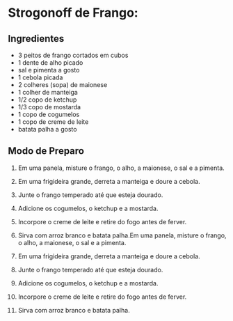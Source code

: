 # Strogonoff de Frango:

## Ingredientes
 - 3 peitos de frango cortados em cubos
 - 1 dente de alho picado
 - sal e pimenta a gosto
 - 1 cebola picada
 - 2 colheres (sopa) de maionese
 - 1 colher de manteiga
 - 1/2 copo de ketchup
 - 1/3 copo de mostarda
 - 1 copo de cogumelos
 - 1 copo de creme de leite
 - batata palha a gosto

## Modo de Preparo

 1. Em uma panela, misture o frango, o alho, a maionese, o sal e a pimenta.

 2. Em uma frigideira grande, derreta a manteiga e doure a cebola.

 3. Junte o frango temperado até que esteja dourado.

 4. Adicione os cogumelos, o ketchup e a mostarda.

 5. Incorpore o creme de leite e retire do fogo antes de ferver.

 6. Sirva com arroz branco e batata palha.Em uma panela, misture o frango, o alho, a maionese, o sal e a pimenta.

 7. Em uma frigideira grande, derreta a manteiga e doure a cebola.

 8. Junte o frango temperado até que esteja dourado.

 9. Adicione os cogumelos, o ketchup e a mostarda.

 10. Incorpore o creme de leite e retire do fogo antes de ferver.

 11. Sirva com arroz branco e batata palha.


